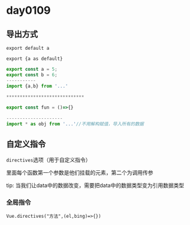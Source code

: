 # day0109

## 导出方式

`export default a`

`export {a as default}`


```js
export const a = 5;
export const b = 6;
-----------
import {a,b} from '...'

*****************************

export const fun = ()=>{}

---------------------
import * as obj from '...'//不用解构赋值，导入所有的数据
```

## 自定义指令

`directives`选项（用于自定义指令）

里面每个函数第一个参数是他们挂载的元素，第二个为调用传参

tip: 当我们让data中的数据改变，需要把data中的数据类型变为引用数据类型

### 全局指令

`Vue.directives("方法",(el,bing)=>{})`